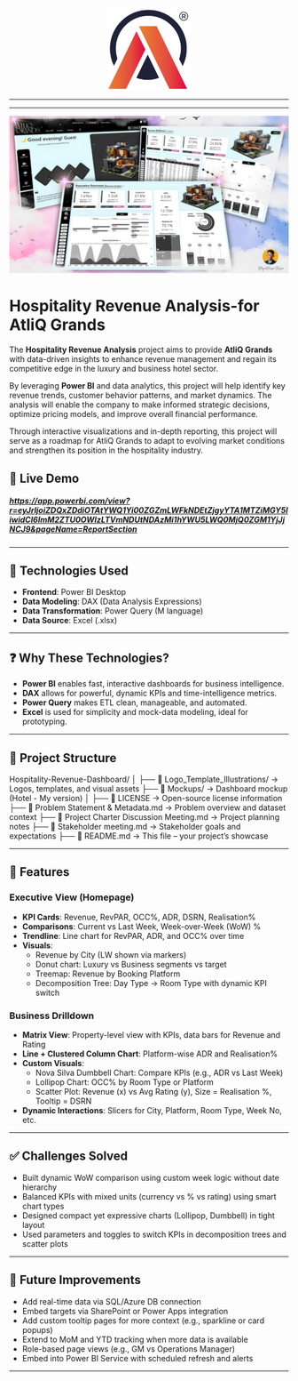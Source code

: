 <p align="center">
  <img src="https://github.com/NISSAN40499/Hospitality-Revenue-Analysis-for-AtliQ-Grands/blob/main/Logo%20%7C%20Template%20%7C%20Illustrations/AtliQ%20Grand.png" width="150">
</p>


---
---

<p align="center">
  <img src="https://github.com/NISSAN40499/Hospitality-Revenue-Analysis-for-AtliQ-Grands/blob/main/Dashboard%20Images/For%20FB.png" width="550">
</p>


# Hospitality Revenue Analysis-for AtliQ Grands

The **Hospitality Revenue Analysis** project aims to provide **AtliQ Grands** with data-driven insights to enhance revenue management and regain its competitive edge in the luxury and business hotel sector.  

By leveraging **Power BI** and data analytics, this project will help identify key revenue trends, customer behavior patterns, and market dynamics. The analysis will enable the company to make informed strategic decisions, optimize pricing models, and improve overall financial performance.  

Through interactive visualizations and in-depth reporting, this project will serve as a roadmap for AtliQ Grands to adapt to evolving market conditions and strengthen its position in the hospitality industry.  

## 🔗 Live Demo
##### https://app.powerbi.com/view?r=eyJrIjoiZDQxZDdiOTAtYWQ1Yi00ZGZmLWFkNDEtZjgyYTA1MTZiMGY5IiwidCI6ImM2ZTU0OWIzLTVmNDUtNDAzMi1hYWU5LWQ0MjQ0ZGM1YjJjNCJ9&pageName=ReportSection

---

## 🧰 Technologies Used

- **Frontend**: Power BI Desktop  
- **Data Modeling**: DAX (Data Analysis Expressions)  
- **Data Transformation**: Power Query (M language)  
- **Data Source**: Excel (.xlsx)

---

## ❓ Why These Technologies?

- **Power BI** enables fast, interactive dashboards for business intelligence.
- **DAX** allows for powerful, dynamic KPIs and time-intelligence metrics.
- **Power Query** makes ETL clean, manageable, and automated.
- **Excel** is used for simplicity and mock-data modeling, ideal for prototyping.

---

## 📁 Project Structure

Hospitality-Revenue-Dashboard/
│
├── 📁 Logo_Template_Illustrations/   → Logos, templates, and visual assets
├── 📁 Mockups/                       → Dashboard mockup (Hotel - My version)
│
├── 📄 LICENSE                        → Open-source license information
├── 📄 Problem Statement & Metadata.md  → Problem overview and dataset context
├── 📄 Project Charter Discussion Meeting.md → Project planning notes
├── 📄 Stakeholder meeting.md         → Stakeholder goals and expectations
├── 📄 README.md                      → This file – your project’s showcase


---

## 🌟 Features

### Executive View (Homepage)
- **KPI Cards**: Revenue, RevPAR, OCC%, ADR, DSRN, Realisation%
- **Comparisons**: Current vs Last Week, Week-over-Week (WoW) %
- **Trendline**: Line chart for RevPAR, ADR, and OCC% over time
- **Visuals**:
  - Revenue by City (LW shown via markers)
  - Donut chart: Luxury vs Business segments vs target
  - Treemap: Revenue by Booking Platform
  - Decomposition Tree: Day Type → Room Type with dynamic KPI switch

### Business Drilldown
- **Matrix View**: Property-level view with KPIs, data bars for Revenue and Rating
- **Line + Clustered Column Chart**: Platform-wise ADR and Realisation%
- **Custom Visuals**:
  - Nova Silva Dumbbell Chart: Compare KPIs (e.g., ADR vs Last Week)
  - Lollipop Chart: OCC% by Room Type or Platform
  - Scatter Plot: Revenue (x) vs Avg Rating (y), Size = Realisation %, Tooltip = DSRN
- **Dynamic Interactions**: Slicers for City, Platform, Room Type, Week No, etc.

---

## ✅ Challenges Solved

- Built dynamic WoW comparison using custom week logic without date hierarchy
- Balanced KPIs with mixed units (currency vs % vs rating) using smart chart types
- Designed compact yet expressive charts (Lollipop, Dumbbell) in tight layout
- Used parameters and toggles to switch KPIs in decomposition trees and scatter plots

---

## 🔮 Future Improvements

- Add real-time data via SQL/Azure DB connection  
- Embed targets via SharePoint or Power Apps integration  
- Add custom tooltip pages for more context (e.g., sparkline or card popups)  
- Extend to MoM and YTD tracking when more data is available  
- Role-based page views (e.g., GM vs Operations Manager)  
- Embed into Power BI Service with scheduled refresh and alerts  

---


